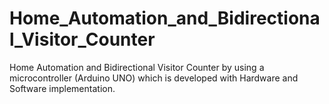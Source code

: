 # Home_Automation_and_Bidirectional_Visitor_Counter
Home Automation and Bidirectional Visitor Counter by using a microcontroller (Arduino UNO) which is developed with Hardware and Software implementation.
